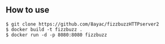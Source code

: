 ## How to use

```
$ git clone https://github.com/8ayac/fizzbuzzHTTPserver2
$ docker build -t fizzbuzz .
$ docker run -d -p 8080:8080 fizzbuzz
```
